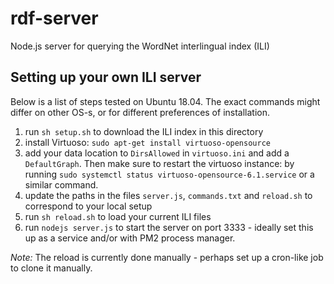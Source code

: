 # rdf-server
Node.js server for querying the WordNet interlingual index (ILI)

## Setting up your own ILI server

Below is a list of steps tested on Ubuntu 18.04. The exact commands might differ on other OS-s, or for different preferences of installation. 

1. run `sh setup.sh` to download the ILI index in this directory
2. install Virtuoso: `sudo apt-get install virtuoso-opensource`
3. add your data location to `DirsAllowed` in `virtuoso.ini` and add a `DefaultGraph`. Then make sure to restart the virtuoso instance: by running `sudo systemctl status virtuoso-opensource-6.1.service` or a similar command.
4. update the paths in the files `server.js`, `commands.txt` and `reload.sh` to correspond to your local setup
5. run `sh reload.sh` to load your current ILI files
6. run `nodejs server.js` to start the server on port 3333 - ideally set this up as a service and/or with PM2 process manager.

*Note:* The reload is currently done manually - perhaps set up a cron-like job to clone it manually.
